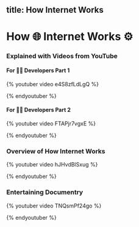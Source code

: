 title: How Internet Works
---

# How 🌐 Internet Works ⚙️

### Explained with Videos from YouTube

#### For 👨‍💻 Developers Part 1

{% youtuber video e4S8zfLdLgQ %}
 
{% endyoutuber %}

#### For 👨‍💻 Developers Part 2

{% youtuber video FTAPjr7vgxE %}
 
{% endyoutuber %}

### Overview of How Internet Works
{% youtuber video hJHvdBlSxug %}
 
{% endyoutuber %}

### Entertaining Documentry
{% youtuber video TNQsmPf24go %}
 
{% endyoutuber %}

